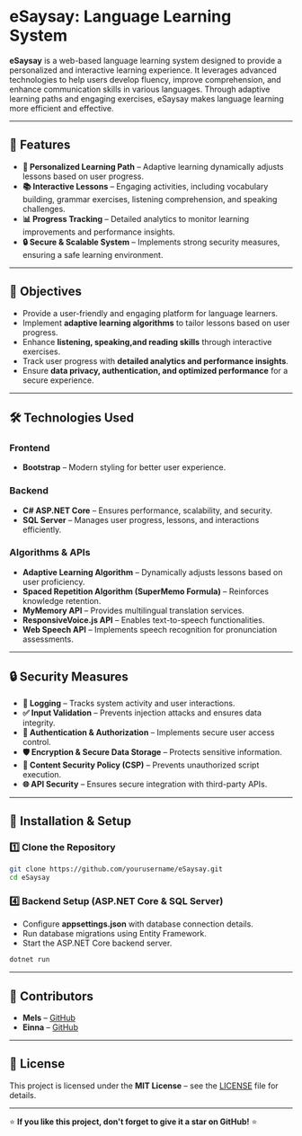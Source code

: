 # eSaysay: Language Learning System

**eSaysay** is a web-based language learning system designed to provide a personalized and interactive learning experience. It leverages advanced technologies to help users develop fluency, improve comprehension, and enhance communication skills in various languages. Through adaptive learning paths and engaging exercises, eSaysay makes language learning more efficient and effective.

---

## 🚀 Features

- **🎯 Personalized Learning Path** – Adaptive learning dynamically adjusts lessons based on user progress.
- **📚 Interactive Lessons** – Engaging activities, including vocabulary building, grammar exercises, listening comprehension, and speaking challenges.
- **📊 Progress Tracking** – Detailed analytics to monitor learning improvements and performance insights.
- **🔒 Secure & Scalable System** – Implements strong security measures, ensuring a safe learning environment.

---

## 🎯 Objectives

- Provide a user-friendly and engaging platform for language learners.
- Implement **adaptive learning algorithms** to tailor lessons based on user progress.
- Enhance **listening, speaking,and reading skills** through interactive exercises.
- Track user progress with **detailed analytics and performance insights**.
- Ensure **data privacy, authentication, and optimized performance** for a secure experience.

---

## 🛠️ Technologies Used

### **Frontend**
- **Bootstrap** – Modern styling for better user experience.

### **Backend**
- **C# ASP.NET Core** – Ensures performance, scalability, and security.
- **SQL Server** – Manages user progress, lessons, and interactions efficiently.

### **Algorithms & APIs**
- **Adaptive Learning Algorithm** – Dynamically adjusts lessons based on user proficiency.
- **Spaced Repetition Algorithm (SuperMemo Formula)** – Reinforces knowledge retention.
- **MyMemory API** – Provides multilingual translation services.
- **ResponsiveVoice.js API** – Enables text-to-speech functionalities.
- **Web Speech API** – Implements speech recognition for pronunciation assessments.

---

## 🔒 Security Measures

- **📝 Logging** – Tracks system activity and user interactions.
- **✅ Input Validation** – Prevents injection attacks and ensures data integrity.
- **🔑 Authentication & Authorization** – Implements secure user access control.
- **🛡️ Encryption & Secure Data Storage** – Protects sensitive information.
- **📜 Content Security Policy (CSP)** – Prevents unauthorized script execution.
- **🌐 API Security** – Ensures secure integration with third-party APIs.

---

## 📜 Installation & Setup

### **1️⃣ Clone the Repository**
```sh
git clone https://github.com/yourusername/eSaysay.git
cd eSaysay
```

### **4️⃣ Backend Setup (ASP.NET Core & SQL Server)**
- Configure **appsettings.json** with database connection details.
- Run database migrations using Entity Framework.
- Start the ASP.NET Core backend server.

```sh
dotnet run
```

---

## 👥 Contributors

- **Mels** – [GitHub](https://github.com/m0rPleX-16)
- **Einna** – [GitHub](https://github.com/einnaa)

---

## 📜 License

This project is licensed under the **MIT License** – see the [LICENSE](LICENSE) file for details.

---

⭐ **If you like this project, don't forget to give it a star on GitHub!** ⭐

